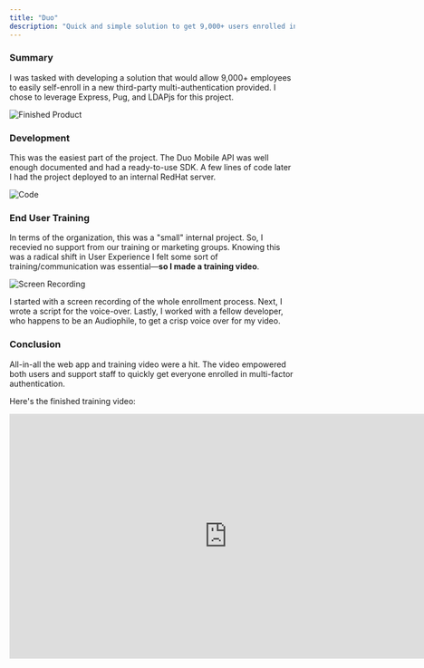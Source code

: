 ```yaml
---
title: "Duo"
description: "Quick and simple solution to get 9,000+ users enrolled in MFA."
---
```


### Summary

I was tasked with developing a solution that would allow 9,000+ employees to easily self-enroll in a new third-party multi-authentication provided. I chose to leverage Express, Pug, and LDAPjs for this project.

![Finished Product](./duo/phones.png)

### Development
This was the easiest part of the project. The Duo Mobile API was well enough documented and had a ready-to-use SDK. A few lines of code later I had the project deployed to an internal RedHat server.

![Code](./duo/code.png)

### End User Training

In terms of the organization, this was a "small" internal project. So, I recevied no support from our training or marketing groups. Knowing this was a radical shift in User Experience I felt some sort of training/communication was essential—__so I made a training video__.

![Screen Recording](./duo/screen-recording.png)

I started with a screen recording of the whole enrollment process. Next, I wrote a script for the voice-over. Lastly, I worked with a fellow developer, who happens to be an Audiophile, to get a crisp voice over for my video.

### Conclusion

All-in-all the web app and training video were a hit. The video empowered both users and support staff to quickly get everyone enrolled in multi-factor authentication.

Here's the finished training video:

<iframe src="https://player.vimeo.com/video/276668942" width="768" height="432" frameborder="0" allow="autoplay; fullscreen" allowfullscreen></iframe> 
